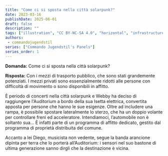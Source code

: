 ```yaml
---
title: "Come ci si sposta nella città solarpunk?"
date: 2023-03-16
publishDate: 2025-06-01
draft: false
description: ""
tags: ["illustration", "CC BY-NC-SA 4.0", "horizontal", "infrastructure", "transport", "city"]
authors:
 - commandojugendstil
series: ["Commando Jugendstil's Panels"]
series_order: 1
---
```


**Domanda:**
Come ci si sposta nella città solarpunk?

**Risposta:**
Con i mezzi di trasporto pubblico, che sono stati grandemente potenziati. I mezzi privati sono essenzialmente ridotti alle persone con difficoltà di movimento o sono disponibili in affitto.

È periodo di concerti nella città solarpunk e Webby ha deciso di raggiungere l'Auditorium a bordo della sua Isetta elettrica, convertita apposta per persone che hanno le sue esigenze. Oltre ad includere una rampa, è possibile spostare lateralmente lo sterzo, che ha un doppio volante per controllare freni ed acceleratore.
Intendiamoci, l’automobile non è soltanto sua… È infatti parte di un programma di affitto dedicato, gestito dal programma di proprietà distribuita del comune.

Accanto a lei Diego, musicista non vedente, segue la banda arancione dipinta per terra che lo porterà all’Auditorium: i sensori nel suo bastone di ultima generazione sanno dirgli che la destinazione è vicina.
